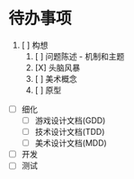 # 待办事项

1. [ ] 构想
    1. [ ] 问题陈述 - 机制和主题
    2. [X] 头脑风暴
    3. [ ] 美术概念
    4. [ ] 原型

* [ ] 细化
  * [ ] 游戏设计文档(GDD)
  * [ ] 技术设计文档(TDD)
  * [ ] 美术设计文档(MDD)
* [ ] 开发
* [ ] 测试
